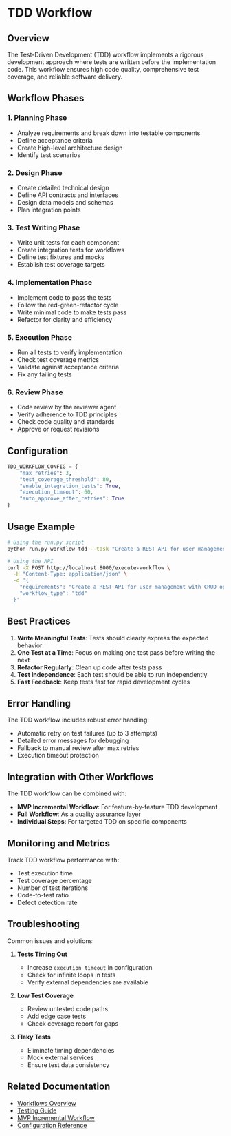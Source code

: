 # TDD Workflow

## Overview

The Test-Driven Development (TDD) workflow implements a rigorous development approach where tests are written before the implementation code. This workflow ensures high code quality, comprehensive test coverage, and reliable software delivery.

## Workflow Phases

### 1. Planning Phase
- Analyze requirements and break down into testable components
- Define acceptance criteria
- Create high-level architecture design
- Identify test scenarios

### 2. Design Phase
- Create detailed technical design
- Define API contracts and interfaces
- Design data models and schemas
- Plan integration points

### 3. Test Writing Phase
- Write unit tests for each component
- Create integration tests for workflows
- Define test fixtures and mocks
- Establish test coverage targets

### 4. Implementation Phase
- Implement code to pass the tests
- Follow the red-green-refactor cycle
- Write minimal code to make tests pass
- Refactor for clarity and efficiency

### 5. Execution Phase
- Run all tests to verify implementation
- Check test coverage metrics
- Validate against acceptance criteria
- Fix any failing tests

### 6. Review Phase
- Code review by the reviewer agent
- Verify adherence to TDD principles
- Check code quality and standards
- Approve or request revisions

## Configuration

```python
TDD_WORKFLOW_CONFIG = {
    "max_retries": 3,
    "test_coverage_threshold": 80,
    "enable_integration_tests": True,
    "execution_timeout": 60,
    "auto_approve_after_retries": True
}
```

## Usage Example

```bash
# Using the run.py script
python run.py workflow tdd --task "Create a REST API for user management"

# Using the API
curl -X POST http://localhost:8000/execute-workflow \
  -H "Content-Type: application/json" \
  -d '{
    "requirements": "Create a REST API for user management with CRUD operations",
    "workflow_type": "tdd"
  }'
```

## Best Practices

1. **Write Meaningful Tests**: Tests should clearly express the expected behavior
2. **One Test at a Time**: Focus on making one test pass before writing the next
3. **Refactor Regularly**: Clean up code after tests pass
4. **Test Independence**: Each test should be able to run independently
5. **Fast Feedback**: Keep tests fast for rapid development cycles

## Error Handling

The TDD workflow includes robust error handling:
- Automatic retry on test failures (up to 3 attempts)
- Detailed error messages for debugging
- Fallback to manual review after max retries
- Execution timeout protection

## Integration with Other Workflows

The TDD workflow can be combined with:
- **MVP Incremental Workflow**: For feature-by-feature TDD development
- **Full Workflow**: As a quality assurance layer
- **Individual Steps**: For targeted TDD on specific components

## Monitoring and Metrics

Track TDD workflow performance with:
- Test execution time
- Test coverage percentage
- Number of test iterations
- Code-to-test ratio
- Defect detection rate

## Troubleshooting

Common issues and solutions:

1. **Tests Timing Out**
   - Increase `execution_timeout` in configuration
   - Check for infinite loops in tests
   - Verify external dependencies are available

2. **Low Test Coverage**
   - Review untested code paths
   - Add edge case tests
   - Check coverage report for gaps

3. **Flaky Tests**
   - Eliminate timing dependencies
   - Mock external services
   - Ensure test data consistency

## Related Documentation

- [Workflows Overview](README.md)
- [Testing Guide](../developer-guide/testing-guide.md)
- [MVP Incremental Workflow](mvp-incremental/README.md)
- [Configuration Reference](../reference/configuration.md)